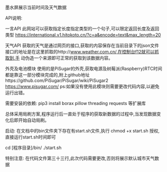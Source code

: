墨水屏展示当前时间及天气数据

API说明:

一言API
    此网站可以获取指定长度指定类型的一个句子,可以限定返回长度及返回类型
      https://international.v1.hitokoto.cn/?c=a&encode=text&max_length=20

天气API
    获取的天气是通过网页的接口,获取的内容保存在当前目录下的json文件接口的地址是在这里抓取的http://www.weather.com.cn/,在控制台f12就可以抓取到,手
    动伪造一个来源即可正常的获取到该数据内容。

外壳及电池模块
   使用的是PiSugar的外壳,获取电源及树莓派(Raspberry)RTC时间都是靠这一部分模块完成的,附上github地址https://github.com/PiSugar/PiSugar/wiki/PiSugar2
    https://www.pisugar.com/
     ps:如果没有使用此模块则需要更改代码内容,以避免运行出错。


需要安装的依赖:
pip3 install borax pillow threading requests 等扩展库


总体采用局刷方案,程序运行后一直处于程序的获取新数据的过程中,当发现数据变化后即开始自动局刷。



启动:
   在文档中的bin文件夹下存在有start.sh文件,执行  chmod +x start.sh 授权, 直接运行start.sh时间即可 

   cd \[程序目录\]/bin/
   ./start.sh

特别注意:
在代码文件第三十三行,此次代码需要更改,否则将展示默认城市天气数据